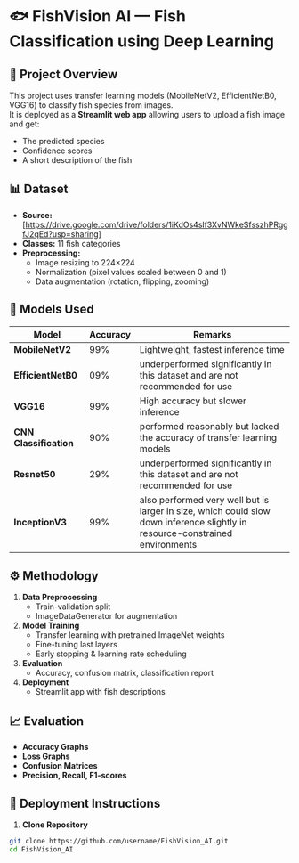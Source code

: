 # 🐟 FishVision AI — Fish Classification using Deep Learning

## 📌 Project Overview
This project uses transfer learning models (MobileNetV2, EfficientNetB0, VGG16) to classify fish species from images.  
It is deployed as a **Streamlit web app** allowing users to upload a fish image and get:
- The predicted species
- Confidence scores
- A short description of the fish

## 📊 Dataset
- **Source:** [https://drive.google.com/drive/folders/1iKdOs4slf3XvNWkeSfsszhPRggfJ2qEd?usp=sharing]
- **Classes:** 11 fish categories
- **Preprocessing:**
  - Image resizing to 224×224
  - Normalization (pixel values scaled between 0 and 1)
  - Data augmentation (rotation, flipping, zooming)

## 🧠 Models Used
| Model         | Accuracy | Remarks |
|---------------|----------|---------|
| **MobileNetV2** |  99%    | Lightweight, fastest inference time |
| **EfficientNetB0** | 09%      | underperformed significantly in this dataset and are not recommended for use |
| **VGG16**       | 99%      | High accuracy but slower inference |
|**CNN Classification**|   90%     |  performed reasonably but lacked the accuracy of transfer learning models |
|**Resnet50**   |      29%      | underperformed significantly in this dataset and are not recommended for use |
|**InceptionV3**|    99%         | also performed very well but is larger in size, which could slow down inference slightly in resource-constrained environments | 
## ⚙️ Methodology
1. **Data Preprocessing**
   - Train-validation split
   - ImageDataGenerator for augmentation
2. **Model Training**
   - Transfer learning with pretrained ImageNet weights
   - Fine-tuning last layers
   - Early stopping & learning rate scheduling
3. **Evaluation**
   - Accuracy, confusion matrix, classification report
4. **Deployment**
   - Streamlit app with fish descriptions

## 📈 Evaluation
- **Accuracy Graphs**
- **Loss Graphs**
- **Confusion Matrices**
- **Precision, Recall, F1-scores**

## 🚀 Deployment Instructions
1. **Clone Repository**
```bash
git clone https://github.com/username/FishVision_AI.git
cd FishVision_AI
